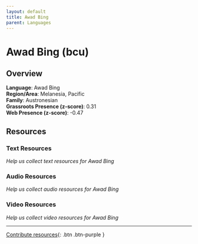 ```yaml
---
layout: default
title: Awad Bing
parent: Languages
---
```


# Awad Bing (bcu)

## Overview

**Language**: Awad Bing  
**Region/Area**: Melanesia, Pacific  
**Family**: Austronesian  
**Grassroots Presence (z-score)**: 0.31  
**Web Presence (z-score)**: -0.47  

## Resources

### Text Resources
*Help us collect text resources for Awad Bing*

### Audio Resources
*Help us collect audio resources for Awad Bing*

### Video Resources
*Help us collect video resources for Awad Bing*

---

[Contribute resources](https://forms.office.com/e/1SfLJx3u1r){: .btn .btn-purple }
